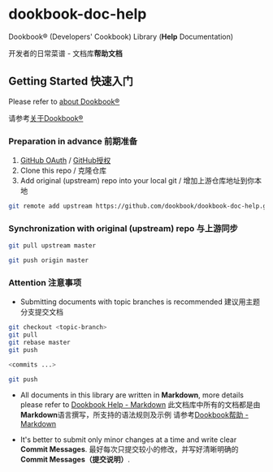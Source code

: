 # dookbook-doc-help

Dookbook&reg; (Developers' Cookbook) Library (**Help** Documentation)

开发者的日常菜谱 - 文档库**帮助文档**

## Getting Started 快速入门

Please refer to [about Dookbook&reg;](https://dookbook.info/about/)

请参考[关于Dookbook&reg;](https://dookbook.info/about/zh-hans/)

### Preparation in advance 前期准备

1. [GitHub OAuth](https://dookbook.info/helper/github/oauth/en/) / [GitHub授权](https://dookbook.info/helper/github/oauth/zh-hans/)
2. Clone this repo / 克隆仓库
3. Add original (upstream) repo into your local git / 增加上游仓库地址到你本地

```bash
git remote add upstream https://github.com/dookbook/dookbook-doc-help.git
```

### Synchronization with original (upstream) repo 与上游同步

```bash
git pull upstream master

git push origin master
```

### Attention 注意事项

- Submitting documents with topic branches is recommended 建议用主题分支提交文档

```bash
git checkout <topic-branch>
git pull
git rebase master
git push

<commits ...>

git push
```

- All documents in this library are written in **Markdown**,
more details please refer to [Dookbook Help - Markdown](https://dookbook.info/en/help/markdown/)
此文档库中所有的文档都是由**Markdown**语言撰写，所支持的语法规则及示例
请参考[Dookbook帮助 - Markdown](https://dookbook.info/zh-hans/help/markdown/)

- It's better to submit only minor changes at a time and write clear **Commit Messages**.
最好每次只提交较小的修改，并写好清晰明确的**Commit Messages（提交说明）**.
